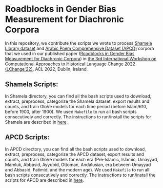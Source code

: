 # Roadblocks in Gender Bias Measurement for Diachronic Corpora

In this repository, we contribute the scripts we wrote to process [Shamela Library dataset](https://shamela.ws/) and [Arabic Poem Comprehensive Dataset (APCD)](https://hci-lab.github.io/ArabicPoetry-1-Private/) corpora that we used in our published paper ([Roadblocks in Gender Bias Measurement for Diachronic Corpora](https://lin-web.clarkson.edu/~jmatthew/LChange2022/)) in [the 3rd International Workshop on Computational Approaches to Historical Language Change 2022 (LChange'22)](https://languagechange.org/events/2022-acl-lchange/), ACL 2022, Dublin, Ireland.

## Shamela Scripts:

In Shamela directory, you can find all the bash scripts used to download, extract, preprocess, categorize the Shamela dataset, export results and counts, and train GloVe models for each time period (before Islam/610, before 1900, after 1900). We used `Makefile` to run all bash scripts consecutively and correctly. The instructions to run/install the scripts for Shamela are described in [here](https://github.com/Clarkson-Accountability-Transparency/gBiasRoadblocks/tree/main/Shamela). 

## APCD Scripts:

In APCD directory, you can find all the bash scripts used to download, extract, preprocess, categorize the APCD dataset, export results and counts, and train GloVe models for each era (Pre-Islamic, Islamic, Umayyad, Mamluk, Abbasid, Ayyubid, Ottoman, Andalusian, era between Umayyad and Abbasid, Fatimid, and the modern age). We used `Makefile` to run all bash scripts consecutively and correctly. The instructions to run/install the scripts for APCD are described in [here](https://github.com/Clarkson-Accountability-Transparency/gBiasRoadblocks/tree/main/APCD).
